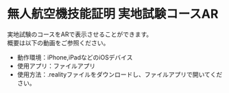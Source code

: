 # 無人航空機技能証明 実地試験コースAR
 
実地試験のコースをARで表示させることができます。  
概要は以下の動画をご参照ください。  



* 動作環境：iPhone,iPadなどのiOSデバイス
* 使用アプリ：ファイルアプリ
* 使用方法：.realityファイルをダウンロードし、ファイルアプリで開いてください。


